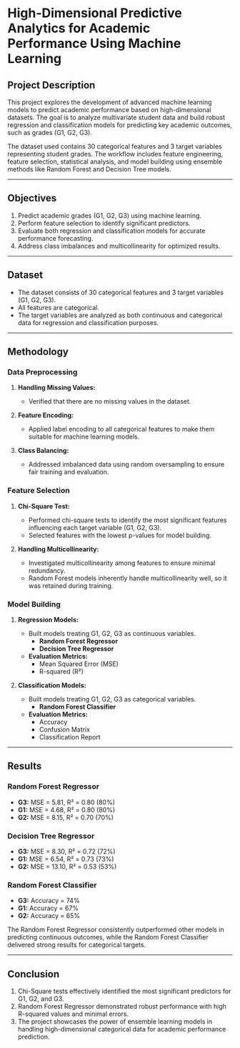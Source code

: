 # High-Dimensional Predictive Analytics for Academic Performance Using Machine Learning


## Project Description
This project explores the development of advanced machine learning models to predict academic performance based on high-dimensional datasets. The goal is to analyze multivariate student data and build robust regression and classification models for predicting key academic outcomes, such as grades (G1, G2, G3).

The dataset used contains 30 categorical features and 3 target variables representing student grades. The workflow includes feature engineering, feature selection, statistical analysis, and model building using ensemble methods like Random Forest and Decision Tree models.

---

## Objectives
1. Predict academic grades (G1, G2, G3) using machine learning.
2. Perform feature selection to identify significant predictors.
3. Evaluate both regression and classification models for accurate performance forecasting.
4. Address class imbalances and multicollinearity for optimized results.

---

## Dataset
- The dataset consists of 30 categorical features and 3 target variables (G1, G2, G3).
- All features are categorical.
- The target variables are analyzed as both continuous and categorical data for regression and classification purposes.

---

## Methodology

### Data Preprocessing
1. **Handling Missing Values:**
   - Verified that there are no missing values in the dataset.

2. **Feature Encoding:**
   - Applied label encoding to all categorical features to make them suitable for machine learning models.

3. **Class Balancing:**
   - Addressed imbalanced data using random oversampling to ensure fair training and evaluation.

### Feature Selection
1. **Chi-Square Test:**
   - Performed chi-square tests to identify the most significant features influencing each target variable (G1, G2, G3).
   - Selected features with the lowest p-values for model building.

2. **Handling Multicollinearity:**
   - Investigated multicollinearity among features to ensure minimal redundancy.
   - Random Forest models inherently handle multicollinearity well, so it was retained during training.

### Model Building
1. **Regression Models:**
   - Built models treating G1, G2, G3 as continuous variables.
     - **Random Forest Regressor**
     - **Decision Tree Regressor**
   - **Evaluation Metrics:**
     - Mean Squared Error (MSE)
     - R-squared (R²)

2. **Classification Models:**
   - Built models treating G1, G2, G3 as categorical variables.
     - **Random Forest Classifier**
   - **Evaluation Metrics:**
     - Accuracy
     - Confusion Matrix
     - Classification Report

---

## Results
### Random Forest Regressor
- **G3:** MSE = 5.81, R² = 0.80 (80%)
- **G1:** MSE = 4.68, R² = 0.80 (80%)
- **G2:** MSE = 8.15, R² = 0.70 (70%)

### Decision Tree Regressor
- **G3:** MSE = 8.30, R² = 0.72 (72%)
- **G1:** MSE = 6.54, R² = 0.73 (73%)
- **G2:** MSE = 13.10, R² = 0.53 (53%)

### Random Forest Classifier
- **G3:** Accuracy = 74%
- **G1:** Accuracy = 67%
- **G2:** Accuracy = 65%

The Random Forest Regressor consistently outperformed other models in predicting continuous outcomes, while the Random Forest Classifier delivered strong results for categorical targets.

---

## Conclusion
1. Chi-Square tests effectively identified the most significant predictors for G1, G2, and G3.
2. Random Forest Regressor demonstrated robust performance with high R-squared values and minimal errors.
3. The project showcases the power of ensemble learning models in handling high-dimensional categorical data for academic performance prediction.
